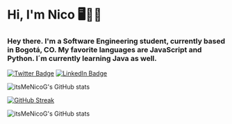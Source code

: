 # Hi, I'm Nico 🖥️🙋‍♂
### Hey there. I'm a Software Engineering student, currently based in Bogotá, CO. My favorite languages are JavaScript and Python. I´m currently learning Java as well.
[![Twitter Badge](https://img.shields.io/badge/Twitter-Profile-informational?style=for-the-badge&logo=twitter&logoColor=white&color=1CA2F1)](https://twitter.com/_NicolasGR)
[![LinkedIn Badge](https://img.shields.io/badge/LinkedIn-Profile-informational?style=for-the-badge&logo=linkedin&logoColor=white&color=0D76A8)](https://www.linkedin.com/in/nicolas-gongora/)

![itsMeNicoG's GitHub stats](https://github-readme-stats.vercel.app/api?username=itsMeNicoG&show_icons=true&theme=dark)

[![GitHub Streak](https://github-readme-streak-stats.herokuapp.com?user=itsMeNicoG&theme=dark)](https://git.io/streak-stats)

![itsMeNicoG's GitHub stats](https://github-readme-stats.vercel.app/api/top-langs?username=itsMeNicoG&show_icons=true&theme=dark&layout=compact)
